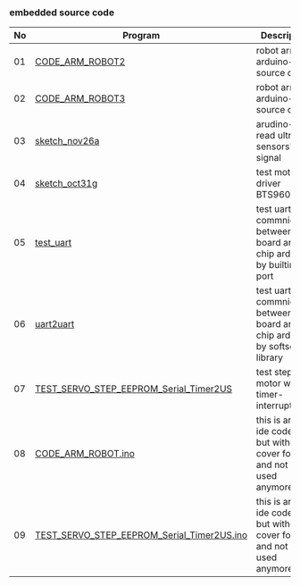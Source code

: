 ### embedded source code

|No|Program|Description|Comment|
|---|---|---|---|
|01|[CODE_ARM_ROBOT2](/embed/CODE_ARM_ROBOT2)|robot arm arduino-nano source code|version2|
|02|[CODE_ARM_ROBOT3](/embed/CODE_ARM_ROBOT3)|robot arm arduino-nano source code|version3,this code is being used|
|03|[sketch_nov26a](/embed/sketch_nov26a)|arudino-nano read ultra sensors's signal||
|04|[sketch_oct31g](/embed/sketch_oct31g)|test motor driver BTS960||
|05|[test_uart](/embed/test_uart)|test uart commnication between main board and chip arduino by builtin-port||
|06|[uart2uart](/embed/uart2uart)|test uart commnication between main board and chip arduino by softserial library||
|07|[TEST_SERVO_STEP_EEPROM_Serial_Timer2US](/embed/TEST_SERVO_STEP_EEPROM_Serial_Timer2US)|test step-motor with timer-interrupt||
|08|[CODE_ARM_ROBOT.ino](/embed/CODE_ARM_ROBOT.ino)|this is arduino ide code file, but without a cover folder and not be used anymore||
|09|[TEST_SERVO_STEP_EEPROM_Serial_Timer2US.ino](/embed/TEST_SERVO_STEP_EEPROM_Serial_Timer2US.ino)|this is arduino ide code file, but without a cover folder and not be used anymore||